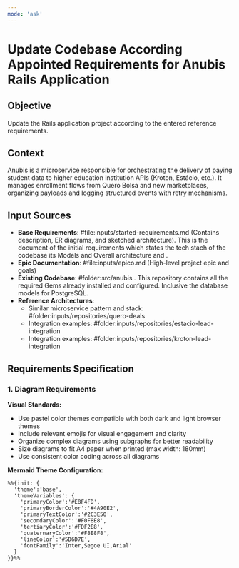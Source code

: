 ```yaml
---
mode: 'ask'
---
```


# Update Codebase According Appointed Requirements for Anubis Rails Application

## Objective
Update the Rails application project according to the entered reference requirements.

## Context
Anubis is a microservice responsible for orchestrating the delivery of paying student data to higher education institution APIs (Kroton, Estácio, etc.). It manages enrollment flows from Quero Bolsa and new marketplaces, organizing payloads and logging structured events with retry mechanisms.

## Input Sources
- **Base Requirements**: #file:inputs/started-requirements.md (Contains description, ER diagrams, and sketched architecture). This is the document of the initial requirements which states the tech stach of the codebase its Models and Overall architecture and .
- **Epic Documentation**: #file:inputs/epico.md (High-level project epic and goals)
- **Existing Codebase**: #folder:src/anubis . This repository  contains all the required Gems already installed and configured. Inclusive the database models for PostgreSQL.
- **Reference Architectures**:
  - Similar microservice pattern and stack: #folder:inputs/repositories/quero-deals
  - Integration examples: #folder:inputs/repositories/estacio-lead-integration
  - Integration examples: #folder:inputs/repositories/kroton-lead-integration

## Requirements Specification

### 1. Diagram Requirements

**Visual Standards:**
- Use pastel color themes compatible with both dark and light browser themes
- Include relevant emojis for visual engagement and clarity
- Organize complex diagrams using subgraphs for better readability
- Size diagrams to fit A4 paper when printed (max width: 180mm)
- Use consistent color coding across all diagrams

**Mermaid Theme Configuration:**
```mermaid
%%{init: {
  'theme':'base',
  'themeVariables': {
    'primaryColor':'#E8F4FD',
    'primaryBorderColor':'#4A90E2',
    'primaryTextColor':'#2C3E50',
    'secondaryColor':'#F0F8E8',
    'tertiaryColor':'#FDF2E8',
    'quaternaryColor':'#F8E8F8',
    'lineColor':'#5D6D7E',
    'fontFamily':'Inter,Segoe UI,Arial'
  }
}}%%
```

